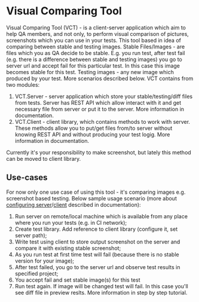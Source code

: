 # Visual Comparing Tool #

Visual Comparing Tool (VCT) - is a client-server application which aim to help QA members, and not only,
to perform visual comparison of pictures, screenshots which you can use in your tests. 
This tool based in idea of comparing between stable and testing images.
Stable Files/Images - are files which you as QA decide to be stable. 
E.g. you run test, after test fail (e.g. there is a difference between stable and testing images) you
go to server url and accept fail for this particular test. 
In this case this image becomes stable for this test. Testing images - any new image which produced 
by your test. More scenarios described below. VCT contains from two modules:

1. VCT.Server - server application which store your stable/testing/diff files from tests. 
Server has REST API which allow interact with it and get necessary file from server or put it to the server. More information in documentation.
2. VCT.Client - client library, which contains methods to work with server. These methods allow you to put/get files from/to server without knowing REST API and without producing your test logig. More information in documentation. 

Currently it's your responsibility to make screenshot, but lately this method can be moved to client library.

## Use-cases ##

For now only one use case of using this tool - it's comparing images e.g. screenshot based testing. 
Below sample usage scenario (more about [configuring server](/VCT.Server/README.md)/[client](/VCT.Client/README.md) described in documentation):

1. Run server on remote/local machine which is available from any place where you run your tests 
(e.g. in CI network);
2. Create test library. Add reference to client library (configure it, set server path);
3. Write test using client to store output screenshot on the server and compare it with existing stable screenshot;
4. As you run test at first time test will fail (because there is no stable version for your image);
5. After test failed, you go to the server url and observe test results in specified project;
6. You accept fail and set stable image(s) for this test
7. Run test again. If image will be changed test will fail. In this case you'll see diff file in preview reslts. More information in step by step tutorial.